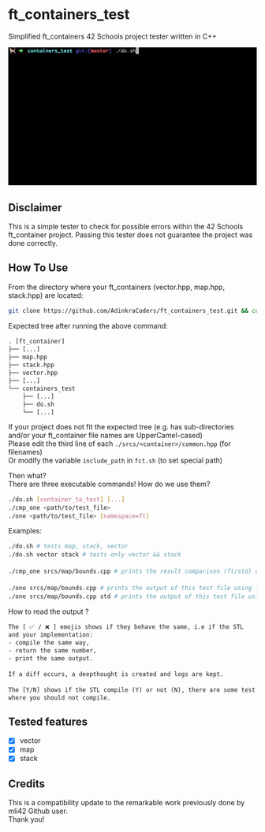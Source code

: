 # ft_containers_test
Simplified ft_containers 42 Schools project tester written in C++

<p align="center">
	<img src="./assets/demo.gif" >
</p>

## Disclaimer

This is a simple tester to check for possible errors within the 42 Schools ft_container project.
Passing this tester does not guarantee the project was done correctly.

## How To Use


From the directory where your ft_containers (vector.hpp, map.hpp, stack.hpp) are located:

```bash
git clone https://github.com/AdinkraCoders/ft_containers_test.git && cd ./containers_test/
```

Expected tree after running the above command:

```
. [ft_container]
├── [...]
├── map.hpp
├── stack.hpp
├── vector.hpp
├── [...]
└── containers_test
	├── [...]
	├── do.sh
    └── [...]
```

If your project does not fit the expected tree (e.g. has sub-directories and/or your ft_container file names are UpperCamel-cased) \
Please edit the third line of each `./srcs/<container>/common.hpp` (for filenames) \
Or modify the variable `include_path` in `fct.sh` (to set special path)

Then what? \
There are three executable commands! How do we use them?

```bash
./do.sh [container_to_test] [...]
./cmp_one <path/to/test_file>
./one <path/to/test_file> [namespace=ft]
```

Examples:
```bash
./do.sh # tests map, stack, vector
./do.sh vector stack # tests only vector && stack

./cmp_one srcs/map/bounds.cpp # prints the result comparison (ft/std) on this test file only

./one srcs/map/bounds.cpp # prints the output of this test file using ft namespace
./one srcs/map/bounds.cpp std # prints the output of this test file using the std namespace
```

How to read the output ?
```
The [ ✅ / ❌ ] emojis shows if they behave the same, i.e if the STL and your implementation:
- compile the same way,
- return the same number,
- print the same output.

If a diff occurs, a deepthought is created and logs are kept.

The [Y/N] shows if the STL compile (Y) or not (N), there are some test where you should not compile.
```

## Tested features
- [x] vector
- [x] map
- [x] stack

## Credits

This is a compatibility update to the remarkable work previously done by mli42 Github user. \
Thank you!
